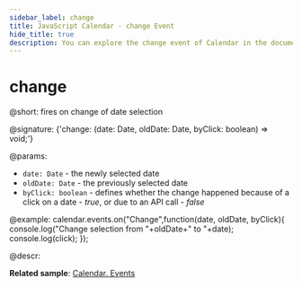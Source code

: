 ```yaml
---
sidebar_label: change
title: JavaScript Calendar - change Event
hide_title: true
description: You can explore the change event of Calendar in the documentation of the DHTMLX JavaScript UI library. Browse developer guides and API reference, try out code examples and live demos, and download a free 30-day evaluation version of DHTMLX Suite 7.
---
```


# change 

@short: fires on change of date selection

@signature: {'change: (date: Date, oldDate: Date, byClick: boolean) => void;'}

@params:
- `date: Date` - the newly selected date
- `oldDate: Date` - the previously selected date
- `byClick: boolean` - defines whether the change happened because of a click on a date - *true*, or due to an API call - *false*

@example:
calendar.events.on("Change",function(date, oldDate, byClick){
    console.log("Change selection from "+oldDate+" to "+date);
    console.log(click);
});

@descr:

**Related sample**: [Calendar. Events](https://snippet.dhtmlx.com/7kj7fiek)

[comment]: # (@related: calendar/handling_events.md)

[comment]: # (@relatedapi:calendar/api/calendar_beforechange_event.md)
